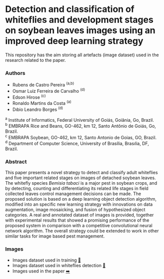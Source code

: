 # Detection and classification of whiteflies and development stages on soybean leaves images using an improved deep learning strategy
This repository has the aim storing all artefacts (image dataset) used in the research related to the paper.


### Authors 


- Rubens de Castro Pereira <sup>(a,b)</sup>
- Osmar Luiz Ferreira de Carvalho <sup>(d)</sup>
- Edson Hirose <sup>(c)</sup>
- Ronaldo Martins da Costa <sup>(a)</sup>
- Dıbio Leandro Borges <sup>(d)</sup>

<sup>a</sup> Institute of Informatics, Federal University of Goiás, Goiânia, Go, Brazil. <br/> 
<sup>b</sup> EMBRAPA Rice and Beans, GO-462, km 12, Santo Antônio de Goiás, Go, Brazil. <br/> 
<sup>c</sup> EMBRAPA Soybean, GO-462, km 12, Santo Antonio de Goias, GO, Brazil. <br/> 
<sup>d</sup> Department of Computer Science, University of Brasília, Brasılia, DF, Brazil. <br/> 



### Abstract 

This paper presents a novel strategy to detect and classify adult whiteflies and five important related stages on images of detached soybean leaves. The whitefly species _Bemisia tabaci_ is a major pest in soybean crops, and by detecting, counting and differentiating  its related life stages in field collected leaves control management decisions can be made.  The proposed solution is based on a deep learning object detection algorithm, modified into an specific new learning strategy with innovations on data augmentation, image mosaicking, and fusion of hypothesized object categories. A real and annotated dataset of images is provided, together with experimental results that showed a promising performance of the proposed system in comparison with a competitive convolutional neural network algorithm. The overall strategy could be extended to work in other similar tasks for image based pest management. 


### Images

- Images dataset used in training [:bug:](https://github.com/rubenscp/DetectionWhitefliesDeepLearning/tree/main/ImagesDatasetTraining)
- Images dataset used in whiteflies detection [:bug:](https://github.com/rubenscp/DetectionWhitefliesDeepLearning/tree/main/ImagesOfWhitefliesDetection)
- Images used in the paper [:arrow_right:](https://github.com/rubenscp/DetectionWhitefliesDeepLearning/tree/main/PaperImages)
